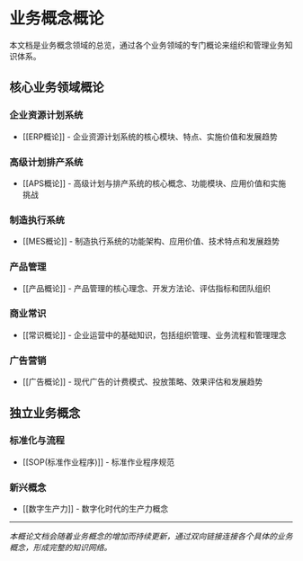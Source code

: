 # 业务概念概论

本文档是业务概念领域的总览，通过各个业务领域的专门概论来组织和管理业务知识体系。

## 核心业务领域概论

### 企业资源计划系统
- [[ERP概论]] - 企业资源计划系统的核心模块、特点、实施价值和发展趋势

### 高级计划排产系统
- [[APS概论]] - 高级计划与排产系统的核心概念、功能模块、应用价值和实施挑战

### 制造执行系统
- [[MES概论]] - 制造执行系统的功能架构、应用价值、技术特点和发展趋势

### 产品管理
- [[产品概论]] - 产品管理的核心理念、开发方法论、评估指标和团队组织

### 商业常识
- [[常识概论]] - 企业运营中的基础知识，包括组织管理、业务流程和管理理念

### 广告营销
- [[广告概论]] - 现代广告的计费模式、投放策略、效果评估和发展趋势

## 独立业务概念

### 标准化与流程
- [[SOP(标准作业程序)]] - 标准作业程序规范

### 新兴概念
- [[数字生产力]] - 数字化时代的生产力概念

---

*本概论文档会随着业务概念的增加而持续更新，通过双向链接连接各个具体的业务概念，形成完整的知识网络。*

